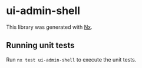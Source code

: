 # ui-admin-shell

This library was generated with [Nx](https://nx.dev).

## Running unit tests

Run `nx test ui-admin-shell` to execute the unit tests.
